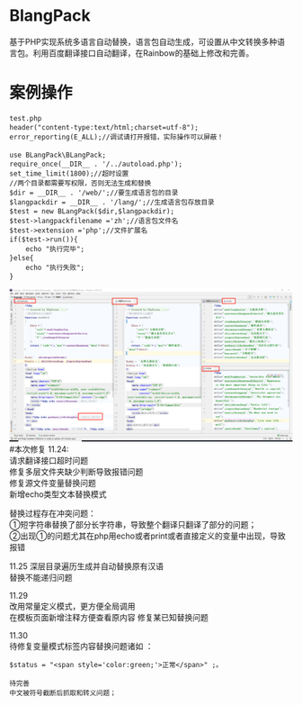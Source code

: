 # BlangPack
基于PHP实现系统多语言自动替换，语言包自动生成，可设置从中文转换多种语言包。利用百度翻译接口自动翻译，在Rainbow的基础上修改和完善。
# 案例操作
    test.php
    header("content-type:text/html;charset=utf-8");
    error_reporting(E_ALL);//调试请打开报错，实际操作可以屏蔽！
    
    use BLangPack\BLangPack;
    require_once(__DIR__ . '/../autoload.php');
    set_time_limit(1800);//超时设置
    //两个目录都需要写权限，否则无法生成和替换
    $dir = __DIR__ . '/web/';//要生成语言包的目录
    $langpackdir = __DIR__ . '/lang/';//生成语言包存放目录
    $test = new BLangPack($dir,$langpackdir);
    $test->langpackfilename ='zh';//语言包文件名
    $test->extension ='php';//文件扩展名
    if($test->run()){
        echo "执行完毕";
    }else{
        echo "执行失败";
    }

![效果图片](https://github.com/brisk21/BlangPack/blob/master/code.png)
#本次修复
11.24:  
请求翻译接口超时问题  
修复多层文件夹缺少判断导致报错问题  
修复源文件变量替换问题  
新增echo类型文本替换模式  

替换过程存在冲突问题：  
①短字符串替换了部分长字符串，导致整个翻译只翻译了部分的问题；  
②出现①的问题尤其在php用echo或者print或者直接定义的变量中出现，导致报错

11.25 
深层目录遍历生成并自动替换原有汉语  
替换不能递归问题

11.29  
改用常量定义模式，更方便全局调用   
在模板页面新增注释方便查看原内容
修复某已知替换问题

11.30  
待修复变量模式标签内容替换问题诸如 ：  
  ~~~  
  $status = "<span style='color:green;'>正常</span>" ;。 

待完善
中文被符号截断后抓取和转义问题；

